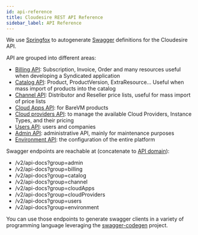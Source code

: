 ```yaml
---
id: api-reference
title: Cloudesire REST API Reference
sidebar_label: API Reference
---
```


We use [Springfox](https://github.com/springfox/springfox) to autogenerate
[Swagger](https://swagger.io/) definitions for the Cloudesire API.

API are grouped into different areas:

* [Billing API](/redoc/billing.html): Subscription, Invoice, Order and many
  resources useful when developing a Syndicated application
* [Catalog API](/redoc/catalog.html): Product, ProductVersion, ExtraResource...
  Useful when mass import of products into the catalog
* [Channel API](/redoc/channel.html): Distributor and Reseller price lists,
  useful for mass import of price lists
* [Cloud Apps API](/redoc/cloud-apps.html): for BareVM products
* [Cloud providers API](/redoc/cloud-providers.html): to manage the available
  Cloud Providers, Instance Types, and their pricing
* [Users API](/redoc/users.html): users and companies
* [Admin API](/redoc/admin.html): administrative API, mainly for maintenance
  purposes
* [Environment API](/redoc/environment.html): the configuration of the entire
  platform

Swagger endpoints are reachable at (concatenate to [API
domain](api.md#domains)):

* /v2/api-docs?group=admin
* /v2/api-docs?group=billing
* /v2/api-docs?group=catalog
* /v2/api-docs?group=channel
* /v2/api-docs?group=cloudApps
* /v2/api-docs?group=cloudProviders
* /v2/api-docs?group=users
* /v2/api-docs?group=environment

You can use those endpoints to generate swagger clients in a variety of
programming language leveraging the
[swagger-codegen](https://github.com/swagger-api/swagger-codegen) project.
